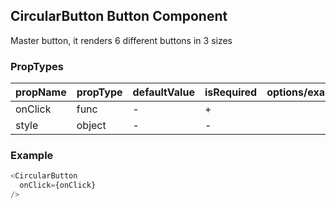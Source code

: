 ## CircularButton Button Component

Master button, it renders 6 different buttons in 3 sizes

### PropTypes

| propName | propType | defaultValue | isRequired | options/example |
|----------|----------|--------------|------------|---------|
| onClick     | func   | -      | +          |  |
| style | object   |-           |   -       |  |



### Example

``` js
<CircularButton
  onClick={onClick}
/>
```
